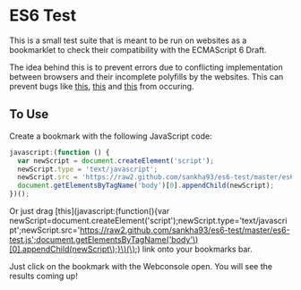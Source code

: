 # ES6 Test

This is a small test suite that is meant to be run on websites as a bookmarklet to check their compatibility with the ECMAScript 6 Draft.

The idea behind this is to prevent errors due to conflicting implementation between browsers and their incomplete polyfills by the websites. This can prevent bugs like [this](https://bugzilla.mozilla.org/show_bug.cgi?id=924386#c19), [this](https://bugzilla.mozilla.org/show_bug.cgi?id=883914) and [this](https://bugzilla.mozilla.org/show_bug.cgi?id=881782) from occuring.

## To Use

Create a bookmark with the following JavaScript code:

```javascript
javascript:(function () {
  var newScript = document.createElement('script');
  newScript.type = 'text/javascript';
  newScript.src = 'https://raw2.github.com/sankha93/es6-test/master/es6-test.js';
  document.getElementsByTagName('body')[0].appendChild(newScript);
})();
```

Or just drag [this](javascript:(function(\){var newScript=document.createElement('script'\);newScript.type='text/javascript';newScript.src='https://raw2.github.com/sankha93/es6-test/master/es6-test.js';document.getElementsByTagName('body'\)[0].appendChild(newScript\);}\)(\);) link onto your bookmarks bar.

Just click on the bookmark with the Webconsole open. You will see the results coming up!